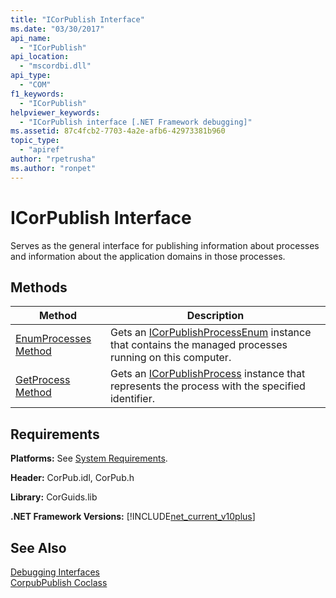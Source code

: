 ```yaml
---
title: "ICorPublish Interface"
ms.date: "03/30/2017"
api_name: 
  - "ICorPublish"
api_location: 
  - "mscordbi.dll"
api_type: 
  - "COM"
f1_keywords: 
  - "ICorPublish"
helpviewer_keywords: 
  - "ICorPublish interface [.NET Framework debugging]"
ms.assetid: 87c4fcb2-7703-4a2e-afb6-42973381b960
topic_type: 
  - "apiref"
author: "rpetrusha"
ms.author: "ronpet"
---
```

# ICorPublish Interface
Serves as the general interface for publishing information about processes and information about the application domains in those processes.  
  
## Methods  
  
|Method|Description|  
|------------|-----------------|  
|[EnumProcesses Method](../../../../docs/framework/unmanaged-api/debugging/icorpublish-enumprocesses-method.md)|Gets an [ICorPublishProcessEnum](../../../../docs/framework/unmanaged-api/debugging/icorpublishprocessenum-interface.md) instance that contains the managed processes running on this computer.|  
|[GetProcess Method](../../../../docs/framework/unmanaged-api/debugging/icorpublish-getprocess-method.md)|Gets an [ICorPublishProcess](../../../../docs/framework/unmanaged-api/debugging/icorpublishprocess-interface.md) instance that represents the process with the specified identifier.|  
  
## Requirements  
 **Platforms:** See [System Requirements](../../../../docs/framework/get-started/system-requirements.md).  
  
 **Header:** CorPub.idl, CorPub.h  
  
 **Library:** CorGuids.lib  
  
 **.NET Framework Versions:** [!INCLUDE[net_current_v10plus](../../../../includes/net-current-v10plus-md.md)]  
  
## See Also  
 [Debugging Interfaces](../../../../docs/framework/unmanaged-api/debugging/debugging-interfaces.md)  
 [CorpubPublish Coclass](../../../../docs/framework/unmanaged-api/debugging/corpubpublish-coclass.md)
